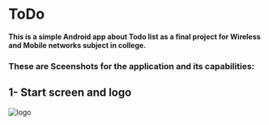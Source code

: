# ToDo

**This is a simple Android app about Todo list as a final project for Wireless and Mobile networks subject in college.**

### These are Sceenshots for the application and its capabilities:

## 1- Start screen and logo
![logo](C:\Users\abdallah\Desktop\logo.png)
